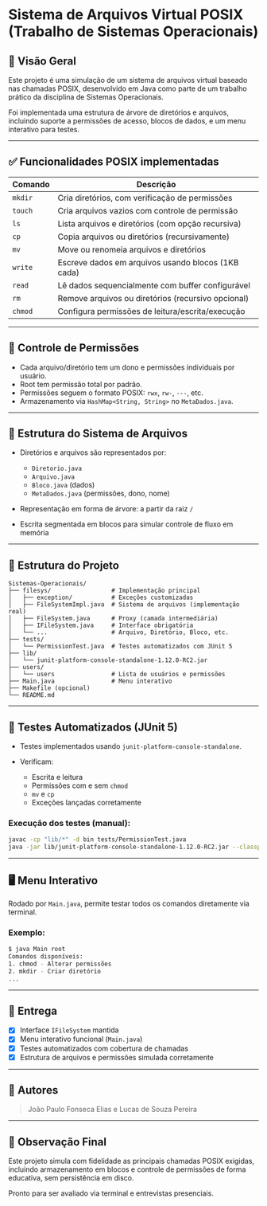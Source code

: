 # Sistema de Arquivos Virtual POSIX (Trabalho de Sistemas Operacionais)

## 🧩 Visão Geral

Este projeto é uma simulação de um sistema de arquivos virtual baseado nas chamadas POSIX, desenvolvido em Java como parte de um trabalho prático da disciplina de Sistemas Operacionais.

Foi implementada uma estrutura de árvore de diretórios e arquivos, incluindo suporte a permissões de acesso, blocos de dados, e um menu interativo para testes.

---

## ✅ Funcionalidades POSIX implementadas

| Comando | Descrição                                          |
| ------- | -------------------------------------------------- |
| `mkdir` | Cria diretórios, com verificação de permissões     |
| `touch` | Cria arquivos vazios com controle de permissão     |
| `ls`    | Lista arquivos e diretórios (com opção recursiva)  |
| `cp`    | Copia arquivos ou diretórios (recursivamente)      |
| `mv`    | Move ou renomeia arquivos e diretórios             |
| `write` | Escreve dados em arquivos usando blocos (1KB cada) |
| `read`  | Lê dados sequencialmente com buffer configurável   |
| `rm`    | Remove arquivos ou diretórios (recursivo opcional) |
| `chmod` | Configura permissões de leitura/escrita/execução   |

---

## 🔐 Controle de Permissões

* Cada arquivo/diretório tem um dono e permissões individuais por usuário.
* Root tem permissão total por padrão.
* Permissões seguem o formato POSIX: `rwx`, `rw-`, `---`, etc.
* Armazenamento via `HashMap<String, String>` no `MetaDados.java`.

---

## 🧠 Estrutura do Sistema de Arquivos

* Diretórios e arquivos são representados por:

  * `Diretorio.java`
  * `Arquivo.java`
  * `Bloco.java` (dados)
  * `MetaDados.java` (permissões, dono, nome)
* Representação em forma de árvore: a partir da raiz `/`
* Escrita segmentada em blocos para simular controle de fluxo em memória

---

## 📂 Estrutura do Projeto

```
Sistemas-Operacionais/
├── filesys/                 # Implementação principal
│   ├── exception/           # Exceções customizadas
│   ├── FileSystemImpl.java  # Sistema de arquivos (implementação real)
│   ├── FileSystem.java      # Proxy (camada intermediária)
│   ├── IFileSystem.java     # Interface obrigatória
│   └── ...                  # Arquivo, Diretório, Bloco, etc.
├── tests/
│   └── PermissionTest.java  # Testes automatizados com JUnit 5
├── lib/
│   └── junit-platform-console-standalone-1.12.0-RC2.jar
├── users/
│   └── users                # Lista de usuários e permissões
├── Main.java                # Menu interativo
├── Makefile (opcional)
└── README.md
```

---

## 🧪 Testes Automatizados (JUnit 5)

* Testes implementados usando `junit-platform-console-standalone`.
* Verificam:

  * Escrita e leitura
  * Permissões com e sem `chmod`
  * `mv` e `cp`
  * Exceções lançadas corretamente

### Execução dos testes (manual):

```bash
javac -cp "lib/*" -d bin tests/PermissionTest.java
java -jar lib/junit-platform-console-standalone-1.12.0-RC2.jar --classpath bin --scan-classpath
```

---

## 🖥️ Menu Interativo

Rodado por `Main.java`, permite testar todos os comandos diretamente via terminal.

### Exemplo:

```bash
$ java Main root
Comandos disponíveis:
1. chmod - Alterar permissões
2. mkdir - Criar diretório
...
```

---

## 🧾 Entrega

* [x] Interface `IFileSystem` mantida
* [x] Menu interativo funcional (`Main.java`)
* [x] Testes automatizados com cobertura de chamadas
* [x] Estrutura de arquivos e permissões simulada corretamente

---

## 👥 Autores

> João Paulo Fonseca Elias e 
> Lucas de Souza Pereira

---

## 📌 Observação Final

Este projeto simula com fidelidade as principais chamadas POSIX exigidas, incluindo armazenamento em blocos e controle de permissões de forma educativa, sem persistência em disco.

Pronto para ser avaliado via terminal e entrevistas presenciais.
